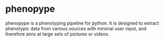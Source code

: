 # phenopype

phenopype is a phenotyping pipeline for python. It is designed to extract phenotypic data from various sources with minimal user input, and therefore aims at large sets of pictures or videos. 

